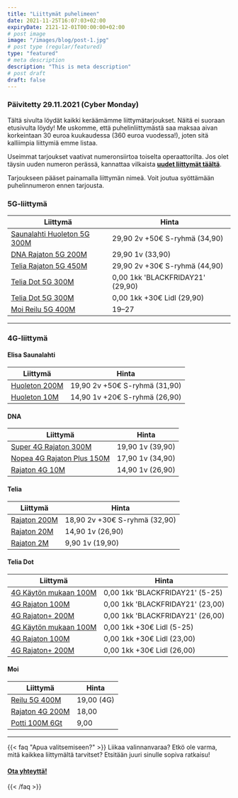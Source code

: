 ```yaml
---
title: "Liittymät puhelimeen"
date: 2021-11-25T16:07:03+02:00
expiryDate: 2121-12-01T00:00:00+02:00
# post image
image: "/images/blog/post-1.jpg"
# post type (regular/featured)
type: "featured"
# meta description
description: "This is meta description"
# post draft
draft: false
---
```


### Päivitetty 29.11.2021 (Cyber Monday)

Tältä sivulta löydät kaikki keräämämme liittymätarjoukset. Näitä ei suoraan etusivulta löydy! Me uskomme, että puhelinliittymästä saa maksaa aivan korkeintaan 30 euroa kuukaudessa (360 euroa vuodessa!), joten sitä kalliimpia liittymiä emme listaa.

Useimmat tarjoukset vaativat numeronsiirtoa toiselta operaattorilta. Jos olet täysin uuden numeron perässä, kannattaa vilkaista **[uudet liittymät täältä](../uudet-liittymat)**.

Tarjoukseen pääset painamalla liittymän nimeä. Voit joutua syöttämään puhelinnumeron ennen tarjousta.

<a name="5g"></a>
### 5G-liittymä

Liittymä                     |Hinta
-----------------------------|--------------------------------
[Saunalahti Huoleton 5G 300M]|29,90 2v +50€ S-ryhmä (34,90)
[DNA Rajaton 5G 200M]        |29,90 1v (33,90)
[Telia Rajaton 5G 450M]      |29,90 2v +30€ S-ryhmä (44,90)
[Telia Dot 5G 300M][tdbf]    |0,00 1kk 'BLACKFRIDAY21' (29,90)
[Telia Dot 5G 300M][lidl]    |0,00 1kk +30€ Lidl (29,90)
[Moi Reilu 5G 400M]          |19–27

[Saunalahti Huoleton 5G 300M]: https://elisa.fi/kauppa/erikoistarjous
[DNA Rajaton 5G 200M]: https://kauppa4.dna.fi/Puhelinliittymät/Kiinteä-hinta,-rajaton-käyttö/DNA-Rajaton-5G-200M/p/QVS000017
[Telia Rajaton 5G 450M]: https://www.telia.fi/kampanjat/liittymat/huippudiili
[tdbf]: https://www.telia.fi/dot
[lidl]: https://www.telia.fi/dot/lidlplus
[Moi Reilu 5G 400M]: https://www.moi.fi/5g

<hr>

<a name="4g"></a>
### 4G-liittymä

<a name="4g-elisa"></a>
#### Elisa Saunalahti

Liittymä             |Hinta
---------------------|-----------------------------
[Huoleton 200M][enum]|19,90 2v +50€ S-ryhmä (31,90)
[Huoleton 10M][enum] |14,90 1v +20€ S-ryhmä (26,90)

[enum]: https://elisa.fi/kauppa/erikoistarjous

<a name="4g-dna"></a>
#### DNA

Liittymä                          |Hinta
----------------------------------|----------------
[Super 4G Rajaton 300M][dnum]     |19,90 1v (39,90)
[Nopea 4G Rajaton Plus 150M][dnum]|17,90 1v (34,90)
[Rajaton 4G 10M][dnum]            |14,90 1v (26,90)

[dnum]: https://www.dna.fi/sinunhintasi

<a name="4g-telia"></a>
#### Telia

Liittymä            |Hinta
--------------------|-----------------------------
[Rajaton 200M][tnum]|18,90 2v +30€ S-ryhmä (32,90)
[Rajaton 20M][tnum] |14,90 1v (26,90)
[Rajaton 2M][tnum]  |9,90 1v (19,90)

[tnum]: https://www.telia.fi/kampanjat/liittymat/huippudiili

<a name="4g-dot"></a>
#### Telia Dot

Liittymä                     |Hinta
-----------------------------|--------------------------------
[4G Käytön mukaan 100M][tdbf]|0,00 1kk 'BLACKFRIDAY21' (5-25)
[4G Rajaton 100M][tdbf]      |0,00 1kk 'BLACKFRIDAY21' (23,00)
[4G Rajaton+ 200M][tdbf]     |0,00 1kk 'BLACKFRIDAY21' (26,00)
[4G Käytön mukaan 100M][lidl]|0,00 1kk +30€ Lidl (5-25)
[4G Rajaton 100M][lidl]      |0,00 1kk +30€ Lidl (23,00)
[4G Rajaton+ 200M][lidl]     |0,00 1kk +30€ Lidl (26,00)

<a name="4g-moi"></a>
#### Moi

Liittymä              |Hinta
----------------------|----------
[Reilu 5G 400M][m5g]  |19,00 (4G)
[Rajaton 4G 200M][m4g]|18,00
[Potti 100M 6Gt][mp]  |9,00

[m5g]: https://www.moi.fi/5g
[m4g]: https://www.moi.fi/tilaa
[mp]: https://www.moi.fi/moipotti

<hr>

{{< faq "Apua valitsemiseen?" >}}
Liikaa valinnanvaraa? Etkö ole varma, mitä kaikkea liittymältä tarvitset? Etsitään juuri sinulle sopiva ratkaisu!

#### [Ota yhteyttä!](../../ota-yhteytta)
{{< /faq >}}


